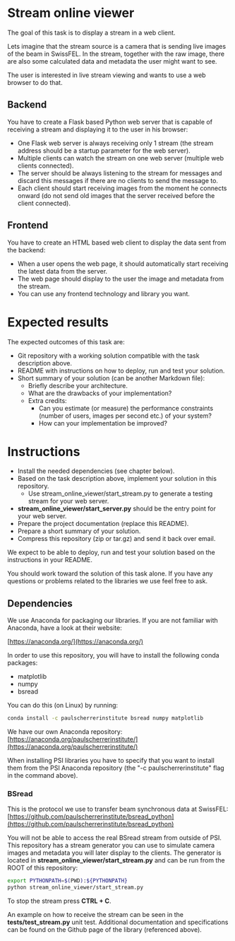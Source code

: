 # Stream online viewer

The goal of this task is to display a stream in a web client.

Lets imagine that the stream source is a camera that is sending live images of the beam in SwissFEL. 
In the stream, together with the raw image, there are also some calculated data and metadata the user might want to see.

The user is interested in live stream viewing and wants to use a web browser to do that.

## Backend

You have to create a Flask based Python web server that is capable of receiving a stream 
and displaying it to the user in his browser:

- One Flask web server is always receiving only 1 stream (the stream address should be a startup parameter for 
the web server). 
- Multiple clients can watch the stream on one web server (multiple web clients connected).
- The server should be always listening to the stream for messages and discard this messages if there are no clients to 
send the message to.
- Each client should start receiving images from the moment he connects onward 
(do not send old images that the server received before the client connected).

## Frontend

You have to create an HTML based web client to display the data sent from the backend:

- When a user opens the web page, it should automatically start receiving the latest data from the server.
- The web page should display to the user the image and metadata from the stream.
- You can use any frontend technology and library you want.

# Expected results
The expected outcomes of this task are:

- Git repository with a working solution compatible with the task description above.
- README with instructions on how to deploy, run and test your solution.
- Short summary of your solution (can be another Markdown file):
    - Briefly describe your architecture.
    - What are the drawbacks of your implementation?
    - Extra credits:
        - Can you estimate (or measure) the performance constraints (number of users, images per second etc.) 
        of your system? 
        - How can your implementation be improved?

# Instructions
- Install the needed dependencies (see chapter below).
- Based on the task description above, implement your solution in this repository.
    - Use stream_online_viewer/start_stream.py to generate a testing stream for your web server.
- **stream\_online\_viewer/start\_server.py** should be the entry point for your web server.
- Prepare the project documentation (replace this README).
- Prepare a short summary of your solution.
- Compress this repository (zip or tar.gz) and send it back over email.

We expect to be able to deploy, run and test your solution based on the instructions in your README.

You should work toward the solution of this task alone. If you have any questions or problems related to the libraries 
we use feel free to ask.

## Dependencies
We use Anaconda for packaging our libraries. If you are not familiar with Anaconda, have a look at their website: 

[https://anaconda.org/](https://anaconda.org/)

In order to use this repository, you will have to install the following conda packages:

- matplotlib
- numpy
- bsread

You can do this (on Linux) by running:
```bash
conda install -c paulscherrerinstitute bsread numpy matplotlib
```

We have our own Anaconda repository: 
[https://anaconda.org/paulscherrerinstitute/](https://anaconda.org/paulscherrerinstitute/)

When installing PSI libraries you have to specify that you want to install them from the PSI Anaconda repository 
(the "-c paulscherrerinstitute" flag in the command above).

### BSread
This is the protocol we use to transfer beam synchronous data at SwissFEL: 
[https://github.com/paulscherrerinstitute/bsread_python](https://github.com/paulscherrerinstitute/bsread_python)

You will not be able to access the real BSread stream from outside of PSI. This repository has a stream generator you 
can use to simulate camera images and metadata you will later display to the clients. The generator is located in 
**stream\_online\_viewer/start\_stream.py** and can be run from the ROOT of this repository:

```bash
export PYTHONPATH=$(PWD):${PYTHONPATH}
python stream_online_viewer/start_stream.py
```

To stop the stream press **CTRL + C**.

An example on how to receive the stream can be seen in the **tests/test\_stream.py** unit test. 
Additional documentation and specifications can be found on the Github page of the library (referenced above).